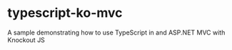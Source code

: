 typescript-ko-mvc
=================

A sample demonstrating how to use TypeScript in and ASP.NET MVC with Knockout JS
